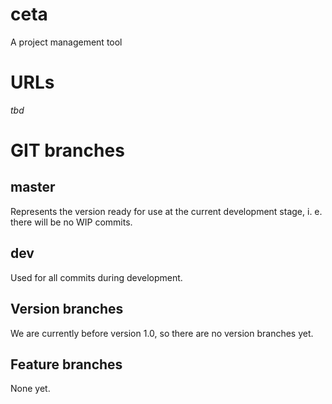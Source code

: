 ceta
======

A project management tool

# URLs
*tbd*

# GIT branches
## master
Represents the version ready for use at the current development stage, i. e. there will be no WIP commits.

## dev
Used for all commits during development.

## Version branches
We are currently before version 1.0, so there are no version branches yet.

## Feature branches
None yet.
